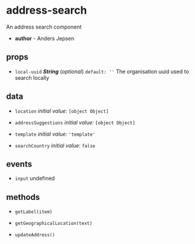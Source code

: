 # address-search 
An address search component 


- **author** - Anders Jepsen 


## props 
- `local-uuid` ***String*** (*optional*) `default: ''` 
The organisation uuid used to search locally 


## data 
- `location` 
 *initial value:* `[object Object]` 

- `addressSuggestions` 
 *initial value:* `[object Object]` 

- `template` 
 *initial value:* `'template'` 

- `searchCountry` 
 *initial value:* `false` 


## events 
- `input` undefined 

## methods 
- `getLabel(item)` 

- `getGeographicalLocation(text)` 

- `updateAddress()` 


